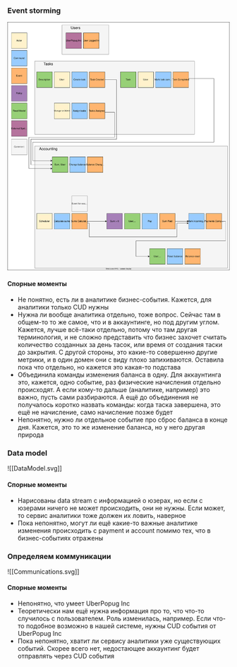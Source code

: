 ### Event storming
![Event storming](EventStorming.svg)



#### Спорные моменты
- Не понятно, есть ли в аналитике бизнес-события. Кажется, для аналитики только CUD нужны
- Нужна ли вообще аналитика отдельно, тоже вопрос. Сейчас там в общем-то то же самое, что и в аккаунтинге, но под другим углом. Кажется, лучше всё-таки отдельно, потому что там другая терминология, и не сложно представить что бизнес захочет считать количество созданных за день тасок, или время от создания таски до закрытия. С другой стороны, это какие-то совершенно другие метрики, и в один домен они с виду плохо запихиваются. Оставила пока что отдельно, но кажется это какая-то подстава
- Объединила команды изменения баланса в одну. Для аккаунтинга это, кажется, одно событие, раз физические начисления отдельно происходят. А если кому-то дальше (аналитике, например) это важно, пусть сами разбираются. А ещё до объединения не получалось коротко назвать команды: когда таска завершена, это ещё не начисление, само начисление позже будет
- Непонятно, нужно ли отдельное событие про сброс баланса в конце дня. Кажется, это то же изменение баланса, но у него другая природа

### Data model
![[DataModel.svg]]

#### Спорные моменты
- Нарисованы data stream с информацией о юзерах, но если с юзерами ничего не может происходить, они не нужны. Если может, то сервис аналитики тоже должен их ловить, наверное
- Пока непонятно, могут ли ещё какие-то важные аналитике изменения происходить с payment и account помимо тех, что в бизнес-событиях отражены

### Определяем коммуникации
![[Communications.svg]]

#### Спорные моменты
- Непонятно, что умеет UberPopug Inc
- Теоретически нам ещё нужна информация про то, что что-то случилось с пользователем. Роль изменилась, например. Если что-то подобное возможно в нашей системе, нужны CUD события от UberPopug Inc
- Пока непонятно, хватит ли сервису аналитики уже существующих событий. Скорее всего нет, недостающее аккаунтинг будет отправлять через CUD события